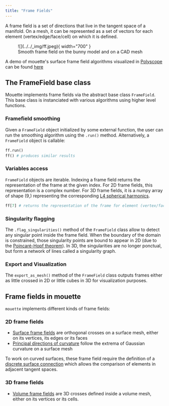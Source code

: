 ```yaml
---
title: "Frame Fields"
---
```


A frame field is a set of directions that live in the tangent space of a manifold. On a mesh, it can be represented as a set of vectors for each element (vertex/edge/face/cell) on which it is defined.

<figure markdown>
  ![](../../_img/ff.jpeg){ width="700" }
  <figcaption>Smooth frame field on the bunny model and on a CAD mesh</figcaption>
</figure>

A demo of mouette's surface frame field algorithms visualized in [Polyscope](https://polyscope.run/py/) can be found [here](https://github.com/GCoiffier/Frame-Fields-Demo)


## The FrameField base class

Mouette implements frame fields via the abstract base class `FrameField`. This base class is instanciated with various algorithms using higher level functions.

### Framefield smoothing

Given a `FrameField` object initialized by some external function, the user can run the smoothing algorithm using the `.run()` method. Alternatively, a `FrameField` object is callable:

```python
ff.run() 
ff() # produces similar results
```

### Variables access

`FrameField` objects are iterable. Indexing a frame field returns the representation of the frame at the given index. For 2D frame fields, this representation is a complex number. For 3D frame fields, it is a numpy array of shape (9,) representing the corresponding [L4 spherical harmonics](../../utilities/spherical_harmonics.md).

```python
ff[7] # returns the representation of the frame for element (vertex/face/cell )
```

### Singularity flagging

The `.flag_singularities()` method of the `FrameField` class allow to detect any singular point inside the frame field. When the boundary of the domain is constrained, those singularity points are bound to appear in 2D (due to the [Poincaré-Hopf theorem](https://en.wikipedia.org/wiki/Poincar%C3%A9%E2%80%93Hopf_theorem)). In 3D, the singularities are no longer ponctual, but form a network of lines called a singularity graph.

### Export and Visualization

The `export_as_mesh()` method of the `FrameField` class outputs frames either as little crossed in 2D or little cubes in 3D for visualization purposes.

## Frame fields in mouette

`mouette` implements different kinds of frame fields:

### 2D frame fields
- [Surface frame fields](./surface_ff.md) are orthogonal crosses on a surface mesh, either on its vertices, its edges or its faces
- [Principal directions of curvature](./curvature.md) follow the extrema of Gaussian curvature on a surface mesh

To work on curved surfaces, these frame field require the definition of a [discrete surface connection](./connection.md) which allows the comparison of elements in adjacent tangent spaces.

### 3D frame fields
- [Volume frame fields](./volume_ff.md) are 3D crosses defined inside a volume mesh, either on its vertices or its cells.